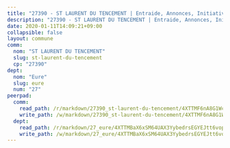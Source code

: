 ```yaml
---
title: "27390 - ST LAURENT DU TENCEMENT | Entraide, Annonces, Initiatives"
description: "27390 - ST LAURENT DU TENCEMENT | Entraide, Annonces, Initiatives"
date: 2020-01-11T14:09:21+09:00
collapsible: false
layout: commune
comm:
  nom: "ST LAURENT DU TENCEMENT"
  slug: st-laurent-du-tencement
  cp: "27390"
dept:
  nom: "Eure"
  slug: eure
  num: "27"
peerpad:
  comm:
    read_path: /r/markdown/27390_st-laurent-du-tencement/4XTTMF6nA8G1WceHELTWy8npCzUJWpDgeTwrQtqKUBsWLAdJG
    write_path: /w/markdown/27390_st-laurent-du-tencement/4XTTMF6nA8G1WceHELTWy8npCzUJWpDgeTwrQtqKUBsWLAdJG-K3TgUE7rJSZ8JxnCegqWt5FXbHPMrPkephvRMAv7sDCqK2WzMfHp6fKpqQkfbA37uKfnXtFyx51fnfoUNaFCgmEaEUYfHnKp1o4tE8YzjznEvBW5L7yhm3odEtgRuThmgoywHQAC
  dept:
    read_path: /r/markdown/27_eure/4XTTMBaX6xSM64UAX3YybedrsEGYEJtt6vopdQsPEFtGijgwg
    write_path: /w/markdown/27_eure/4XTTMBaX6xSM64UAX3YybedrsEGYEJtt6vopdQsPEFtGijgwg-K3TgUmjy61Gu7ZFzjoVmiacXP2Rc4pq6sxVCYUX3mFQZWQw9yCKsEoAMagtuW4jJTYhK96DsWW4cPmZLagvQNZ34BscGcu4btrtJibt18c1mpqofaWe6Q3RartDiuMTjY7NrsH4r
---
```


